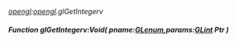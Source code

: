 _[opengl](../../modules/opengl/opengl-module.md):[opengl](../../modules/opengl/opengl-module.md).glGetIntegerv_
##### Function glGetIntegerv:Void( pname:[GLenum](../../modules/opengl/opengl-glenum.md),params:[GLint](../../modules/opengl/opengl-glint.md) Ptr )
